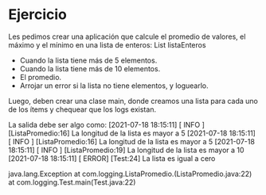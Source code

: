 # Ejercicio
Les pedimos crear una aplicación que calcule el promedio de valores, el máximo y el
mínimo en una lista de enteros:
List<Integer> listaEnteros
+ Cuando la lista tiene más de 5 elementos.
+ Cuando la lista tiene más de 10 elementos.
+ El promedio.
+ Arrojar un error si la lista no tiene elementos, y loguearlo.

Luego, deben crear una clase main, donde creamos una lista para cada uno de los
ítems y chequear que los logs existan.

La salida debe ser algo como:
[2021-07-18 18:15:11] [ INFO ] [ListaPromedio:16] La longitud de la lista es mayor a 5
[2021-07-18 18:15:11] [ INFO ] [ListaPromedio:16] La longitud de la lista es mayor a 5
[2021-07-18 18:15:11] [ INFO ] [ListaPromedio:19] La longitud de la lista es mayor a 10
[2021-07-18 18:15:11] [ ERROR] [Test:24] La lista es igual a cero

java.lang.Exception
at com.logging.ListaPromedio.<init>(ListaPromedio.java:22)
at com.logging.Test.main(Test.java:22)
